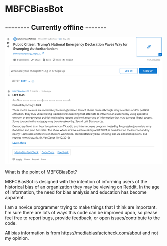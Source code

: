 # MBFCBiasBot

## -------- Currently offline -------

![In Action](./screenshot.png?raw=true "BiasBot in Action")

What is the point of MBFCBiasBot?

MBFCBiasBot is designed with the intention of informing users of the historical bias of an organization they may be viewing on Reddit. In the age of information, the need for bias analysis and education has become apparent.

I am a novice programmer trying to make things that I think are important. I'm sure there are lots of ways this code can be improved upon, so please feel free to report bugs, provide feedback, or open issues/contribute to the code.

All bias information is from https://mediabiasfactcheck.com/about and not my opinion.
